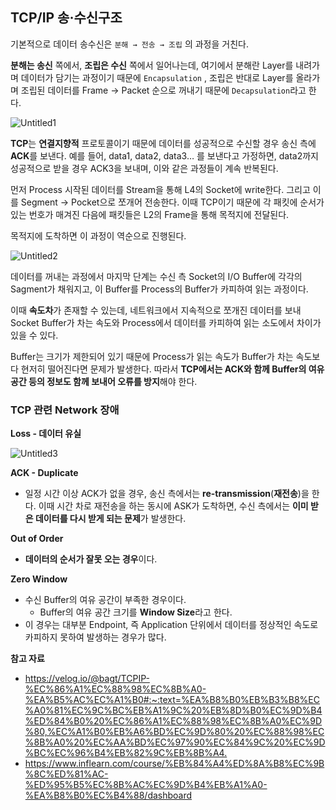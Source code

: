 ## **TCP/IP 송·수신구조**

기본적으로 데이터 송수신은 `분해 → 전송 → 조립` 의 과정을 거친다.

**분해는 송신** 쪽에서, **조립은 수신** 쪽에서 일어나는데, 여기에서 분해란 Layer를 내려가며 데이터가 담기는 과정이기 때문에 `Encapsulation` , 조립은 반대로 Layer를 올라가며 조립된 데이터를 Frame → Packet 순으로 꺼내기 때문에 `Decapsulation`라고 한다.

![Untitled1](https://github.com/Heo-y-y/development-blog/assets/112863029/ab1bd57a-1a8b-4cce-b8ed-61500ad6ee8d)

**TCP**는 **연결지향적** 프로토콜이기 때문에 데이터를 성공적으로 수신할 경우 송신 측에 **ACK**를 보낸다. 예를 들어, data1, data2, data3… 를 보낸다고 가정하면, data2까지 성공적으로 받을 경우 ACK3을 보내며, 이와 같은 과정들이 계속 반복된다.

먼저 Process 시작된 데이터를 Stream을 통해 L4의 Socket에 write한다. 그리고 이를 Segment → Pocket으로 쪼개어 전송한다. 이때 TCP이기 때문에 각 패킷에 순서가 있는 번호가 매겨진 다음에 패킷들은 L2의 Frame을 통해 목적지에 전달된다.

목적지에 도착하면 이 과정이 역순으로 진행된다.

![Untitled2](https://github.com/Heo-y-y/development-blog/assets/112863029/3c29364e-1121-4c93-ac08-db6138824ad2)

데이터를 꺼내는 과정에서 마지막 단계는 수신 측 Socket의 I/O Buffer에 각각의 Sagment가 채워지고, 이 Buffer를 Process의 Buffer가 카피하여 읽는 과정이다.

이때 **속도차**가 존재할 수 있는데, 네트워크에서 지속적으로 쪼개진 데이터를 보내 Socket Buffer가 차는 속도와 Process에서 데이터를 카피하여 읽는 소도에서 차이가 있을 수 있다.

Buffer는 크기가 제한되어 있기 때문에 Process가 읽는 속도가 Buffer가 차는 속도보다 현저히 떨어진다면 문제가 발생한다. 따라서 **TCP에서는 ACK와 함께 Buffer의 여유공간 등의 정보도 함께 보내어 오류를 방지**해야 한다.

### TCP 관련 Network 장애

**Loss - 데이터 유실**

![Untitled3](https://github.com/Heo-y-y/development-blog/assets/112863029/e9d35717-ddec-4b90-a302-836c93d03169)

**ACK - Duplicate**

- 일정 시간 이상 ACK가 없을 경우, 송신 측에서는 **re-transmission**(**재전송**)을 한다. 이때 시간 차로 재전송을 하는 동시에 ASK가 도착하면, 수신 측에서는 **이미 받은 데이터를 다시 받게 되는 문제**가 발생한다.

**Out of Order**

- **데이터의 순서가 잘못 오는 경우**이다.

**Zero Window**

- 수신 Buffer의 여유 공간이 부족한 경우이다.
    - Buffer의 여유 공간 크기를 **Window Size**라고 한다.
- 이 경우는 대부분 Endpoint, 즉 Application 단위에서 데이터를 정상적인 속도로 카피하지 못하여 발생하는 경우가 많다.

**참고 자료**
- <https://velog.io/@bagt/TCPIP-%EC%86%A1%EC%88%98%EC%8B%A0-%EA%B5%AC%EC%A1%B0#:~:text=%EA%B8%B0%EB%B3%B8%EC%A0%81%EC%9C%BC%EB%A1%9C%20%EB%8D%B0%EC%9D%B4%ED%84%B0%20%EC%86%A1%EC%88%98%EC%8B%A0%EC%9D%80,%EC%A1%B0%EB%A6%BD%EC%9D%80%20%EC%88%98%EC%8B%A0%20%EC%AA%BD%EC%97%90%EC%84%9C%20%EC%9D%BC%EC%96%B4%EB%82%9C%EB%8B%A4.>
- <https://www.inflearn.com/course/%EB%84%A4%ED%8A%B8%EC%9B%8C%ED%81%AC-%ED%95%B5%EC%8B%AC%EC%9D%B4%EB%A1%A0-%EA%B8%B0%EC%B4%88/dashboard>
